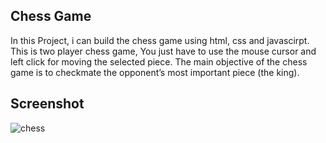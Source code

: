 ## Chess Game

In this Project, i can build the chess game using html, css and javascirpt. This is two player chess game, You just have to use the mouse cursor and 
left click for moving the selected piece. The main objective of the chess game is to checkmate the opponent’s most important piece (the king). 

## Screenshot

![chess](https://user-images.githubusercontent.com/67471717/120066877-462e5100-c096-11eb-9309-3f210e5084b2.PNG)
